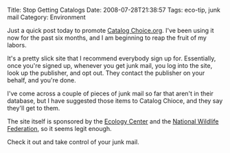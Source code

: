 Title: Stop Getting Catalogs
Date: 2008-07-28T21:38:57
Tags: eco-tip, junk mail
Category: Environment

<script type="text/javascript" src="http://www.catalogchoice.org/badge.js?color=green"></script>Just a quick post today to promote <a href="http://catalogchoice.org">Catalog Choice.org</a>. I've been using it now for the past six months, and I am beginning to reap the fruit of my labors.

It's a pretty slick site that I recommend everybody sign up for. Essentially, once you're signed up, whenever you get junk mail, you log into the site, look up the publisher, and opt out. They contact the publisher on your behalf, and you're done.

I've come across a couple of pieces of junk mail so far that aren't in their database, but I have suggested those items to Catalog Chioce, and they say they'll get to them. 

The site itself is sponsored by the <a href="http://ecologycenter.org">Ecology Center</a> and the <a href="http://nwf.org">National Wildlife Federation</a>, so it seems legit enough. 

Check it out and take control of your junk mail.

